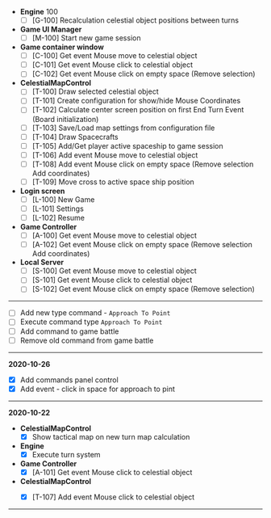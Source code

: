 ﻿- __Engine__ 100
    - [ ] [G-100] Recalculation celestial object positions between turns
    
- __Game UI Manager__
	- [ ] [M-100] Start new game session
    
- __Game container window__
    - [ ] [C-100] Get event Mouse move to celestial object
    - [ ] [C-101] Get event Mouse click to celestial object
    - [ ] [C-102] Get event Mouse click on empty space (Remove selection)

- __CelestialMapControl__
    - [ ] [T-100] Draw selected celestial object
    - [ ] [T-101] Create configuration for show/hide Mouse Coordinates
    - [ ] [T-102] Calculate center screen position on first End Turn Event (Board initialization)
    - [ ] [T-103] Save/Load map settings from configuration file
    - [ ] [T-104] Draw Spacecrafts
    - [ ] [T-105] Add/Get player active spaceship to game session
    - [ ] [T-106] Add event Mouse move to celestial object
    - [ ] [T-108] Add event Mouse click on empty space (Remove selection Add coordinates)
    - [ ] [T-109] Move cross to active space ship position
	
- __Login screen__
	- [ ] [L-100] New Game
	- [ ] [L-101] Settings
	- [ ] [L-102] Resume

- __Game Controller__
    - [ ] [A-100] Get event Mouse move to celestial object
    - [ ] [A-102] Get event Mouse click on empty space (Remove selection Add coordinates)   
          
- __Local Server__
    - [ ] [S-100] Get event Mouse move to celestial object
    - [ ] [S-101] Get event Mouse click to celestial object
    - [ ] [S-102] Get event Mouse click on empty space (Remove selection)  

---


- [ ] Add new type command - `Approach To Point`
- [ ] Execute command type `Approach To Point`
- [ ] Add command to game battle
- [ ] Remove old command from game battle

---
__2020-10-26__

- [x] Add commands panel control
- [x] Add event - click in space for approach to pint    
---

__2020-10-22__

- __CelestialMapControl__
	- [x] Show tactical map on new turn map calculation
- __Engine__
    - [x] Execute turn system
- __Game Controller__ 
    - [x] [A-101] Get event Mouse click to celestial object
- __CelestialMapControl__
    - [x] [T-107] Add event Mouse click to celestial object



---



